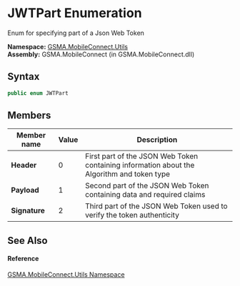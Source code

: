 JWTPart Enumeration
===================
Enum for specifying part of a Json Web Token

**Namespace:** [GSMA.MobileConnect.Utils][1]  
**Assembly:** GSMA.MobileConnect (in GSMA.MobileConnect.dll)

Syntax
------

```csharp
public enum JWTPart
```


Members
-------

Member name   | Value | Description                                                                                
------------- | ----- | ------------------------------------------------------------------------------------------ 
**Header**    | 0     | First part of the JSON Web Token containing information about the Algorithm and token type 
**Payload**   | 1     | Second part of the JSON Web Token containing data and required claims                      
**Signature** | 2     | Third part of the JSON Web Token used to verify the token authenticity                     


See Also
--------

#### Reference
[GSMA.MobileConnect.Utils Namespace][1]  

[1]: ../README.md
[2]: ../../_icons/Help.png